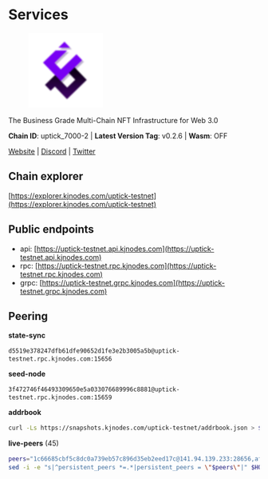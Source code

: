# Services

<figure><img src="https://raw.githubusercontent.com/kj89/cosmos-images/main/logos/uptick.png" width="150" alt=""><figcaption></figcaption></figure>

The Business Grade Multi-Chain NFT Infrastructure for Web 3.0

**Chain ID**: uptick_7000-2 | **Latest Version Tag**: v0.2.6 | **Wasm**: OFF

[Website](https://uptick.network) | [Discord](https://discord.gg/UzeHS7fu5H) | [Twitter](https://twitter.com/uptickproject)




## Chain explorer
[https://explorer.kjnodes.com/uptick-testnet](https://explorer.kjnodes.com/uptick-testnet)

## Public endpoints

* api: [https://uptick-testnet.api.kjnodes.com](https://uptick-testnet.api.kjnodes.com)
* rpc: [https://uptick-testnet.rpc.kjnodes.com](https://uptick-testnet.rpc.kjnodes.com)
* grpc: [https://uptick-testnet.grpc.kjnodes.com](https://uptick-testnet.grpc.kjnodes.com)

## Peering

**state-sync**

```text
d5519e378247dfb61dfe90652d1fe3e2b3005a5b@uptick-testnet.rpc.kjnodes.com:15656
```

**seed-node**

```text
3f472746f46493309650e5a033076689996c8881@uptick-testnet.rpc.kjnodes.com:15659
```

**addrbook**
```bash
curl -Ls https://snapshots.kjnodes.com/uptick-testnet/addrbook.json > $HOME/.uptickd/config/addrbook.json
```

**live-peers** (45)
```bash
peers="1c66685cbf5c8dc0a739eb57c896d35eb2eed17c@141.94.139.233:28656,af5262526a0800a29a0a7194e1488a9fa62d0005@195.3.223.208:26656,7a4f1c0baa2ff31c02163fb658c4eb8d119193c7@95.214.52.173:18656,962d620d21ce5caba3e765501dd9b309cfac234f@78.31.64.11:26356,d5519e378247dfb61dfe90652d1fe3e2b3005a5b@65.109.68.190:15656,45f58ce671967a10933ea3e2279be03f0ebcb42c@85.114.134.219:16656,e24bde7fe207160442fe6b93ee376a739def5757@51.222.248.153:26656,11995495f726f4e4c2ab74862fdb30e87c167448@65.108.195.235:27656,b483acbcae7ccd1244f588144245e9d1124c3de5@88.99.56.200:26666,94734f927b16ff91f5e45875396295d6173ca918@74.50.70.118:11574,7dace139a0389ca95c5eda64ddf19a01e6d60d02@95.214.52.206:26656,49c86b1fdc3f99ac3108904aef4f64297f3f1415@209.222.97.81:26656,9f59596937807defb3f3e664c6e0c76b089b9bf6@168.119.124.130:60656,878101ab9ad2402bfd700a3da58223778461c753@185.245.182.152:26656,aa30d4d1748553c3619d9d9b1121df0b99de87b1@45.88.188.93:56656,d8777278648d8fc93800692a8b96a7f104df4f9a@194.163.135.127:26656,57876cfa3a101068885f302df69ff5556720af3b@154.26.137.198:36656,bf3c106311f79ac69d7dd6adf57a632e03632cb6@209.126.2.184:26656,61fc7df6cfcbe1403405a8ffe5b48f9b6ee75f28@213.136.86.80:46656,f296bfda3c0c3f46059c89d3ee02f3f11d95d00b@162.55.234.70:55056,132dcd9cbd5e6155edb535e477ba8262bb008243@199.175.98.113:26656,07df6fd3f41c4bda761931831439ab248eb3dae4@91.223.3.190:55056,a818920590d15226a206ec4c73b1c5c20c56a435@65.21.134.202:26666,dedd92019e364182bc24e7d4052fd7cefa94a976@65.108.200.60:20656,7840c994f5d84bf114ebb10ba704ded1c1bd12fd@65.109.112.20:11054,a489dcbd4c5b7ef20d77c51dba217e85c631f463@65.108.105.48:20456,52cdb51fe8692dea11de23b8c97c9d947a6eb1c2@51.222.44.116:10656,d42cf28de5fcf5786d78fce2936633c9eb927b2e@65.109.84.214:56656,e9fee55fdf6668e4e04927cdd85bbbbc9e9e43b1@209.145.62.101:26656,e05ef87e0f9a2940cf057aefde89abf8171b00fb@65.109.84.250:15656,5739ae6fab71ec95fb3112f4d1ea2845782fa9f7@54.92.137.6:26656,eb5a3112a64944e2bd701ff8aa99ab95209c6310@185.198.27.110:26656,0afb5ce897e69eec34fb32bf87f4a2f93f79e0b3@65.109.65.210:30656,34d28eeb7be1b245fd64ba2df4cdf62b5eb60dd3@202.61.240.155:30001,9fda526bd693e6b35a877a087f0061d4f20a7fba@65.108.108.52:20656,1cc42ab449f3e3877d8f69ad78182cf9e07c2475@75.119.159.159:29656,0148cb2bb6b646cb147b1651ad503fcf9abfc652@107.155.98.194:36656,f58fd7ff25183e7e0dc3c35e667641129a8bc2cd@144.76.27.79:26656,2298edffe9306e4d9370233c1d29dab567829095@144.91.78.28:26656,5badbf826e75a2afc216023dd2e7b8ad0eeb9fa6@136.243.88.91:7060,54ab9f0e04a2b6cd4dce985c762f1181db89f1e2@138.201.248.108:15656,b9e0210809b9dfc9cd299c6e83116d7fa45c6e27@65.109.68.93:46656,2c952455a0e425081b54855091ab84c1fe73c4bc@65.108.231.124:10656,49c5686794562d91cf8e63abe4bd3594d465d0b8@65.108.223.133:15656,70c19420bb2d40c5a6c3466c69ead6e0877b9cc7@45.85.250.108:26656"
sed -i -e "s|^persistent_peers *=.*|persistent_peers = \"$peers\"|" $HOME/.uptickd/config/config.toml
```
